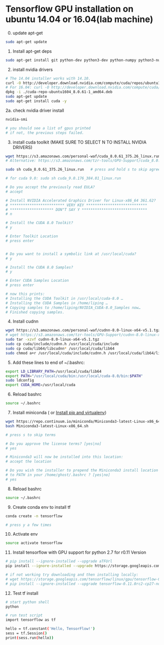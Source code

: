 # Tensorflow GPU installation on ubuntu 14.04 or 16.04(lab machine)    


0. update apt-get   
``` bash 
sudo apt-get update
```
   
1. Install apt-get deps  
``` bash
sudo apt-get install git python-dev python3-dev python-numpy python3-numpy build-essential python-pip python3-pip python-virtualenv swig python-wheel libcurl3-dev   
```

2. install nvidia drivers 
``` bash
# The 14.04 installer works with 14.10.
curl -O http://developer.download.nvidia.com/compute/cuda/repos/ubuntu1404/x86_64/cuda-repo-ubuntu1404_8.0.61-1_amd64.deb
# For 16.04: curl -O http://developer.download.nvidia.com/compute/cuda/repos/ubuntu1464/x86_64/cuda-repo-ubuntu1604_8.0.61-1_amd64.deb
dpkg -i ./cuda-repo-ubuntu1604_8.0.61-1_amd64.deb
sudo apt-get update
sudo apt-get install cuda -y
```  

2a. check nvidia driver install 
``` bash
nvidia-smi   

# you should see a list of gpus printed    
# if not, the previous steps failed.   
``` 

3. install cuda toolkit (MAKE SURE TO SELECT N TO INSTALL NVIDIA DRIVERS)
``` bash
wget https://s3.amazonaws.com/personal-waf/cuda_8.0.61_375.26_linux.run 
# Alternative: https://s3.amazonaws.com/tzr-tools/GPU-Support/cuda_8.0.61_375.26_linux.run

sudo sh cuda_8.0.61_375.26_linux.run   # press and hold s to skip agreement   

# for cuda 9.0: sudo sh cuda_9.0.176_384.81_linux.run

# Do you accept the previously read EULA?
# accept

# Install NVIDIA Accelerated Graphics Driver for Linux-x86_64 361.62?
# ************************* VERY KEY ****************************
# ******************** DON"T SAY Y ******************************
# n

# Install the CUDA 8.0 Toolkit?
# y

# Enter Toolkit Location
# press enter


# Do you want to install a symbolic link at /usr/local/cuda?
# y

# Install the CUDA 8.0 Samples?
# y

# Enter CUDA Samples Location
# press enter    

# now this prints: 
# Installing the CUDA Toolkit in /usr/local/cuda-8.0 …
# Installing the CUDA Samples in /home/liping …
# Copying samples to /home/liping/NVIDIA_CUDA-8.0_Samples now…
# Finished copying samples.
```    

4. Install cudnn   
``` bash
wget https://s3.amazonaws.com/personal-waf/cudnn-8.0-linux-x64-v5.1.tgz
# wget https://s3.amazonaws.com/tzr-tools/GPU-Support/cudnn-8.0-linux-x64-v5.0-ga.tgz
sudo tar -xzvf cudnn-8.0-linux-x64-v5.1.tgz   
sudo cp cuda/include/cudnn.h /usr/local/cuda/include
sudo cp cuda/lib64/libcudnn* /usr/local/cuda/lib64
sudo chmod a+r /usr/local/cuda/include/cudnn.h /usr/local/cuda/lib64/libcudnn*
```    

5. Add these lines to end of ~/.bashrc:   
``` bash
export LD_LIBRARY_PATH=/usr/local/cuda/lib64
export PATH="/usr/local/cuda/bin:/usr/local/cuda-8.0/bin:$PATH"
sudo ldconfig
export CUDA_HOME=/usr/local/cuda
```   

6. Reload bashrc     
``` bash 
source ~/.bashrc
```   

7. Install miniconda  ( or [Install pip and virtualenv](https://www.saltycrane.com/blog/2010/02/how-install-pip-ubuntu/))
``` bash
wget https://repo.continuum.io/miniconda/Miniconda3-latest-Linux-x86_64.sh
bash Miniconda3-latest-Linux-x86_64.sh   

# press s to skip terms   

# Do you approve the license terms? [yes|no]
# yes

# Miniconda3 will now be installed into this location:
# accept the location

# Do you wish the installer to prepend the Miniconda3 install location
# to PATH in your /home/ghost/.bashrc ? [yes|no]
# yes    

```   

8. Reload bashrc     
``` bash 
source ~/.bashrc
```   

9. Create conda env to install tf   
``` bash
conda create -n tensorflow

# press y a few times 
```   

10. Activate env   
``` bash
source activate tensorflow   
```

11. Install tensorflow with GPU support for python 2.7 for r0.11 Version 
``` bash
# pip install --ignore-installed --upgrade aTFUrl
pip install --ignore-installed --upgrade https://storage.googleapis.com/tensorflow/linux/gpu/tensorflow-0.11.0rc2-cp27-none-linux_x86_64.whl

# if not working try downloading and then installing locally:
# wget https://storage.googleapis.com/tensorflow/linux/gpu/tensorflow-0.11.0rc2-cp27-none-linux_x86_64.whl 
# pip install --ignore-installed --upgrade tensorflow-0.11.0rc2-cp27-none-linux_x86_64.whl
```   

12. Test tf install   
``` bash
# start python shell   
python

# run test script   
import tensorflow as tf   

hello = tf.constant('Hello, TensorFlow!')
sess = tf.Session()
print(sess.run(hello))
```  
